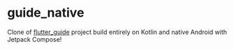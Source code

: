 # guide_native

Clone of [flutter_guide](https://github.com/samir-a-ts/flutter_guide) project build entirely on Kotlin and native Android with Jetpack Compose!
